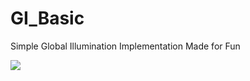 # GI_Basic
Simple Global Illumination Implementation Made for Fun

<img src="http://i.imgur.com/e8bXTbw.jpg"/>
